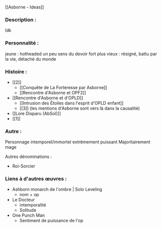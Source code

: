 [[Asborne - Ideas]]

### Description :
Idk

### Personnalité :
jeune : hotheaded un peu
sens du devoir fort
plus vieux : résigné, battu par la vie, détaché du monde

### Histoire :
- [[2]]
	- [[Conquête de La Forteresse par Asborne]]
	- [[Rencontre d'Asborne et OPF2]]
- [[Rencontre d'Asborne et d'OPLD]]
	- [[Intrusion des Étoiles dans l'esprit d'OPLD enfant]]
	- [[3]] (les mentions d'Asborne sont vers là dans la causalité)
- [[Lore Disparu (AbSol)]]
- [[1]]

### Autre :
Personnage intemporel/immortel extrêmement puissant
Majoritairement mage

Autres dénominations :
- Roi-Sorcier

### Liens à d'autres œuvres :
- Ashborn monarch de l'ombre | Solo Leveling
	- nom + op
- Le Docteur
	- intemporalité
	- Solitude
- One Punch Man
	- Sentiment de puissance de l'op